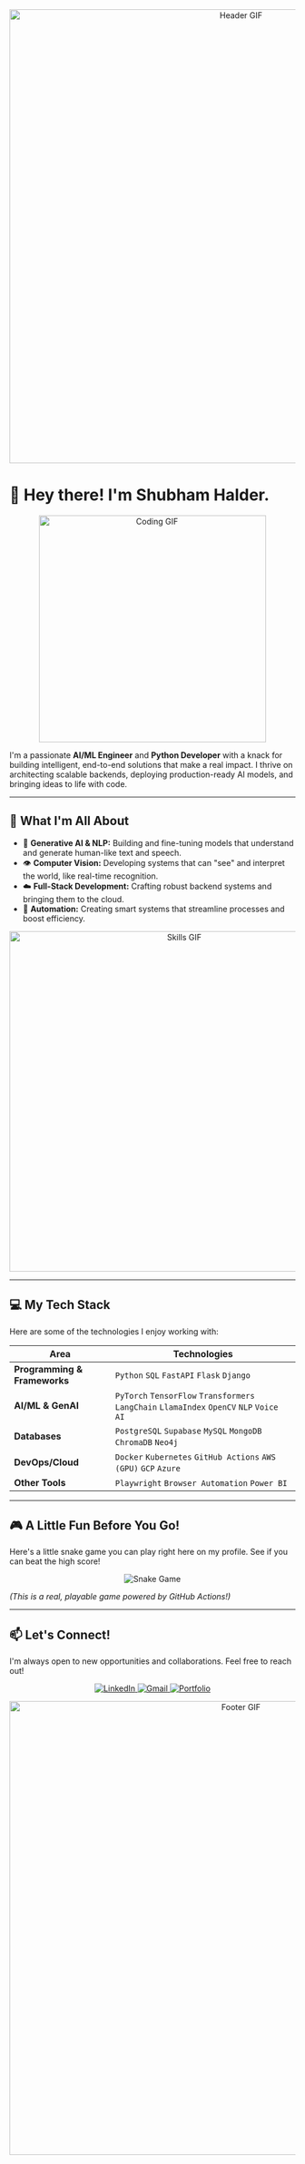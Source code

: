 <div align="center">
  <img src="[your-gif-here-header]" width="800" alt="Header GIF">
</div>

# 👋 Hey there! I'm Shubham Halder.

<div align="center">
  <img src="https://media.giphy.com/media/v1.Y2lkPTc5MGI3NjExY3AzZHBjNXZyZDBzZzF2cGxpdWhudnp2cjhxZzRjOW9pZmV0ZHRpNSZlcD12MV9pbnRlcm5hbF9naWZfYnlfaWQmY3Q9Zw/L1R1tvI9svkIWwpYqx/giphy.gif" width="400" alt="Coding GIF">
</div>

I'm a passionate **AI/ML Engineer** and **Python Developer** with a knack for building intelligent, end-to-end solutions that make a real impact. I thrive on architecting scalable backends, deploying production-ready AI models, and bringing ideas to life with code.

---

## 🚀 What I'm All About

-   🧠 **Generative AI & NLP:** Building and fine-tuning models that understand and generate human-like text and speech.
-   👁️ **Computer Vision:** Developing systems that can "see" and interpret the world, like real-time recognition.
-   ☁️ **Full-Stack Development:** Crafting robust backend systems and bringing them to the cloud.
-   🤖 **Automation:** Creating smart systems that streamline processes and boost efficiency.

<div align="center">
  <img src="[your-gif-here-skills]" width="600" alt="Skills GIF">
</div>

---

## 💻 My Tech Stack

Here are some of the technologies I enjoy working with:

| **Area**                  | **Technologies**                                                                                                        |
| ------------------------- | ----------------------------------------------------------------------------------------------------------------------- |
| **Programming & Frameworks** | `Python` `SQL` `FastAPI` `Flask` `Django`                                                                               |
| **AI/ML & GenAI**         | `PyTorch` `TensorFlow` `Transformers` `LangChain` `LlamaIndex` `OpenCV` `NLP` `Voice AI`                                    |
| **Databases**             | `PostgreSQL` `Supabase` `MySQL` `MongoDB` `ChromaDB` `Neo4j`                                                                |
| **DevOps/Cloud**          | `Docker` `Kubernetes` `GitHub Actions` `AWS (GPU)` `GCP` `Azure`                                                            |
| **Other Tools**           | `Playwright` `Browser Automation` `Power BI`                                                                              |

---

## 🎮 A Little Fun Before You Go!

Here's a little snake game you can play right here on my profile. See if you can beat the high score!

<div align="center">
  <img src="https://github.com/shubhamhalder/shubhamhalder/blob/output/github-contribution-grid-snake.svg" alt="Snake Game">
</div>

*(This is a real, playable game powered by GitHub Actions!)*

---

## 📫 Let's Connect!

I'm always open to new opportunities and collaborations. Feel free to reach out!

<p align="center">
  <a href="https://linkedin.com/in/shubhamhalder" target="_blank">
    <img src="https://img.shields.io/badge/LinkedIn-0077B5?style=for-the-badge&logo=linkedin&logoColor=white" alt="LinkedIn">
  </a>
  <a href="mailto:shubhamworkonly@gmail.com">
    <img src="https://img.shields.io/badge/Gmail-D14836?style=for-the-badge&logo=gmail&logoColor=white" alt="Gmail">
  </a>
  <a href="https://shubhamhalder.netlify.app" target="_blank">
    <img src="https://img.shields.io/badge/Portfolio-255E63?style=for-the-badge&logo=react&logoColor=white" alt="Portfolio">
  </a>
</p>

<div align="center">
  <img src="[your-gif-here-footer]" width="800" alt="Footer GIF">
</div>
